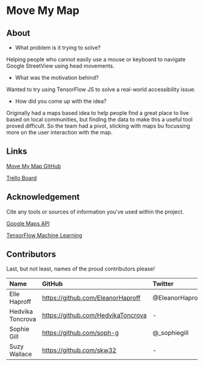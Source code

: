 # Move My Map

## About

- What problem is it trying to solve?

Helping people who cannot easily use a mouse or keyboard to navigate Google StreetView using head movements.

- What was the motivation behind?

Wanted to try using TensorFlow JS to solve a real-world accessibility issue.

- How did you come up with the idea?

 Originally had a maps based idea to help people find a great place to live based on local communities, but finding the data to make this a useful tool proved difficult. So the team had a pivot, sticking with maps bu focussing more on the user interaction with the map.


## Links

[Move My Map GitHub](https://github.com/HedvikaToncrova/move_my_map)

[Trello Board](https://trello.com/b/OsAIhFha/move-my-map)


## Acknowledgement

Cite any tools or sources of information you've used within the project.

[Google Maps API](https://developers.google.com/maps/documentation/)

[TensorFlow Machine Learning](https://www.tensorflow.org/)

## Contributors

Last, but not least, names of the proud contributors please!

| Name | GitHub | Twitter | LinkedIn | Other |
| :--- | :--- | :--- | :--- | :--- |
| Elle Haproff | https://github.com/EleanorHaproff | @EleanorHaproff | https://www.linkedin.com/in/eleanorhaproff/ | - |
| Hedvika Toncrova | https://github.com/HedvikaToncrova | - | - | - |
| Sophie Gill | https://github.com/soph-g | @_sophiegill | https://www.linkedin.com/in/sophie-gill-1a893110/ | https://wordpress.com/view/sophgill.wordpress.com |
| Suzy Wallace | https://github.com/skw32 | - | - | - |
